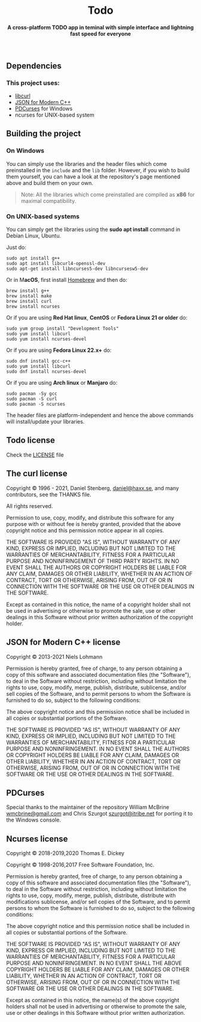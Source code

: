 <h1 align="center">
<b> Todo </b>
</h1>
<h4 align="center">
<b> A cross-platform TODO app in teminal with simple interface and lightning fast speed for everyone </b>
</h4>
&nbsp;

## **Dependencies**
### This project uses:
* [libcurl](https://github.com/curl/curl)
* [JSON for Modern C++](https://github.com/nlohmann/json)
* [PDCurses](https://github.com/wmcbrine/PDCurses) for Windows
* ncurses for UNIX-based system
## **Building the project**
### **On Windows** <img src="https://simpleicons.org/icons/windows.svg"  width="12"/>
You can simply use the libraries and the header files which come preinstalled in the ```include``` and the ```lib``` folder. However, if you wish to build them yourself, you can have a look at the repository's page mentioned above and build them on your own.
> Note: All the libraries which come preinstalled are compiled as **x86** for maximal compatibility.
### **On UNIX-based systems** <img src="https://simpleicons.org/icons/macos.svg"  width="12"/> <img src="https://simpleicons.org/icons/ubuntu.svg"  width="12"/> <img src="https://simpleicons.org/icons/archlinux.svg"  width="12"/> <img src="https://simpleicons.org/icons/manjaro.svg"  width="12"/> <img src="https://simpleicons.org/icons/debian.svg"  width="12"/> <img src="https://simpleicons.org/icons/centos.svg"  width="12"/> <img src="https://simpleicons.org/icons/redhat.svg"  width="12"/> <img src="https://simpleicons.org/icons/fedora.svg"  width="12"/>
You can simply get the libraries using the **sudo apt install** command in Debian Linux, Ubuntu.

Just do:
```
sudo apt install g++
sudo apt install libcurl4-openssl-dev
sudo apt-get install libncurses5-dev libncursesw5-dev
```
Or in M**acOS**, first install [Homebrew](https://brew.sh/) and then do:
```
brew install g++
brew install make
brew install curl
brew install ncurses
```
Or if you are using **Red Hat linux**, **CentOS** or **Fedora Linux 21 or older** do:
```
sudo yum group install "Development Tools"
sudo yum install libcurl
sudo yum install ncurses-devel
```
Or if you are using **Fedora Linux 22.x+** do:
```
sudo dnf install gcc-c++
sudo yum install libcurl
sudo dnf install ncurses-devel
```
Or if you are using **Arch linux** or **Manjaro** do:
```
sudo pacman -Sy gcc
sudo pacman -S curl
sudo pacman -S ncurses
```
The header files are platform-independent and hence the above commands will install/update your libraries.
## **Todo license**
Check the [LICENSE](https://github.com/GhostVaibhav/Todos/blob/master/LICENSE) file
## **The curl license**
Copyright &copy; 1996 - 2021, Daniel Stenberg, [daniel@haxx.se](mailto:daniel@haxx.se), and many contributors, see the THANKS file.

All rights reserved.

Permission to use, copy, modify, and distribute this software for any purpose with or without fee is hereby granted, provided that the above copyright notice and this permission notice appear in all copies.

THE SOFTWARE IS PROVIDED "AS IS", WITHOUT WARRANTY OF ANY KIND, EXPRESS OR IMPLIED, INCLUDING BUT NOT LIMITED TO THE WARRANTIES OF MERCHANTABILITY, FITNESS FOR A PARTICULAR PURPOSE AND NONINFRINGEMENT OF THIRD PARTY RIGHTS. IN NO EVENT SHALL THE AUTHORS OR COPYRIGHT HOLDERS BE LIABLE FOR ANY CLAIM, DAMAGES OR OTHER LIABILITY, WHETHER IN AN ACTION OF CONTRACT, TORT OR OTHERWISE, ARISING FROM, OUT OF OR IN CONNECTION WITH THE SOFTWARE OR THE USE OR OTHER DEALINGS IN THE SOFTWARE.

Except as contained in this notice, the name of a copyright holder shall not be used in advertising or otherwise to promote the sale, use or other dealings in this Software without prior written authorization of the copyright holder.

## **JSON for Modern C++ license**
Copyright &copy; 2013-2021 Niels Lohmann

Permission is hereby granted, free of charge, to any person obtaining a copy
of this software and associated documentation files (the "Software"), to deal
in the Software without restriction, including without limitation the rights
to use, copy, modify, merge, publish, distribute, sublicense, and/or sell
copies of the Software, and to permit persons to whom the Software is
furnished to do so, subject to the following conditions:

The above copyright notice and this permission notice shall be included in all
copies or substantial portions of the Software.

THE SOFTWARE IS PROVIDED "AS IS", WITHOUT WARRANTY OF ANY KIND, EXPRESS OR
IMPLIED, INCLUDING BUT NOT LIMITED TO THE WARRANTIES OF MERCHANTABILITY,
FITNESS FOR A PARTICULAR PURPOSE AND NONINFRINGEMENT. IN NO EVENT SHALL THE
AUTHORS OR COPYRIGHT HOLDERS BE LIABLE FOR ANY CLAIM, DAMAGES OR OTHER
LIABILITY, WHETHER IN AN ACTION OF CONTRACT, TORT OR OTHERWISE, ARISING FROM,
OUT OF OR IN CONNECTION WITH THE SOFTWARE OR THE USE OR OTHER DEALINGS IN THE
SOFTWARE.

## **PDCurses**
Special thanks to the maintainer of the repository William McBrine [wmcbrine@gmail.com](mailto:wmcbrine@gmail.com) and Chris Szurgot [szurgot@itribe.net](mailto:szurgot@itribe.net) for porting it to the Windows console.

## **Ncurses license**
Copyright &copy; 2018-2019,2020 Thomas E. Dickey

Copyright &copy; 1998-2016,2017 Free Software Foundation, Inc.

Permission is hereby granted, free of charge, to any person obtaining a copy of this software and associated documentation files (the "Software"), to deal in the Software without restriction, including without limitation the rights to use, copy, modify, merge, publish, distribute, distribute with modifications sublicense, and/or sell copies of the Software, and to permit persons to whom the Software is furnished to do so, subject to the following conditions:                
                                         
The above copyright notice and this permission notice shall be included 
in all copies or substantial portions of the Software. 
                                         
THE SOFTWARE IS PROVIDED "AS IS", WITHOUT WARRANTY OF ANY KIND, EXPRESS OR IMPLIED, INCLUDING BUT NOT LIMITED TO THE WARRANTIES OF MERCHANTABILITY, FITNESS FOR A PARTICULAR PURPOSE AND NONINFRINGEMENT. IN NO EVENT SHALL THE ABOVE COPYRIGHT HOLDERS BE LIABLE FOR ANY CLAIM, DAMAGES OR OTHER LIABILITY, WHETHER IN AN ACTION OF CONTRACT, TORT OR OTHERWISE, ARISING FROM, OUT OF OR IN CONNECTION WITH THE SOFTWARE OR THE USE OR OTHER DEALINGS IN THE SOFTWARE.

Except as contained in this notice, the name(s) of the above copyright holders shall not be used in advertising or otherwise to promote the sale, use or other dealings in this Software without prior written authorization.